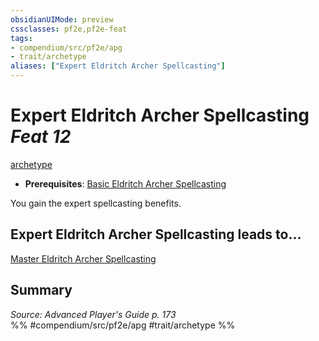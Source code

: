 ```yaml
---
obsidianUIMode: preview
cssclasses: pf2e,pf2e-feat
tags:
- compendium/src/pf2e/apg
- trait/archetype
aliases: ["Expert Eldritch Archer Spellcasting"]
---
```

# Expert Eldritch Archer Spellcasting  *Feat 12*  
[archetype](rules/traits/archetype.md "Archetype Feat Trait")  

- **Prerequisites**: [Basic Eldritch Archer Spellcasting](compendium/feats/basic-eldritch-archer-spellcasting-apg.md)

You gain the expert spellcasting benefits.

## Expert Eldritch Archer Spellcasting leads to...

[Master Eldritch Archer Spellcasting](compendium/feats/master-eldritch-archer-spellcasting-apg.md)

## Summary

*Source: Advanced Player's Guide p. 173*  
%% #compendium/src/pf2e/apg #trait/archetype %%